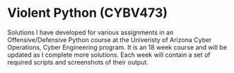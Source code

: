 # Violent Python (CYBV473)

Solutions I have developed for various assignments in an Offensive/Defensive Python course at the Univeristy of Arizona Cyber Operations, Cyber Engineering program.
It is an 18 week course and will be updated as I complete more solutions.
Each week will contain a set of required scripts and screenshots of their output.